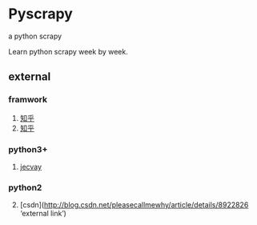 Pyscrapy
========

a python scrapy

Learn python scrapy week by week.

## external

### framwork
1. [知乎](http://www.zhihu.com/question/20899988 'external link')
2. [知乎](http://www.zhihu.com/question/21358581 'external link')

### python3+
1. [jecvay](http://jecvay.com/2014/09/python3-web-bug-series1/ 'external link')

### python2
2. [csdn](http://blog.csdn.net/pleasecallmewhy/article/details/8922826 ‘external link’)
